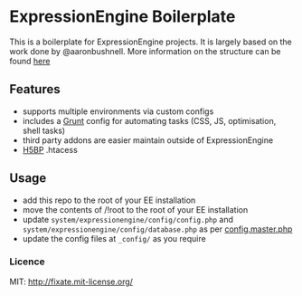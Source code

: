 # ExpressionEngine Boilerplate

This is a boilerplate for ExpressionEngine projects. It is largely based on the work done by @aaronbushnell. More information on the structure can be found [here](http://blog.aaronmbushnell.com/post/39040725384/how-we-use-expressionengine-git-and-ruby-gems-in-our)

## Features

- supports multiple environments via custom configs
- includes a [Grunt](http://github.com/grunt) config for automating tasks (CSS, JS, optimisation, shell tasks)
- third party addons are easier maintain outside of ExpressionEngine
- [H5BP](http://h5bp.com) .htacess

## Usage

- add this repo to the root of your EE installation
- move the contents of /!root to the root of your EE installation
- update `system/expressionengine/config/config.php` and `system/expressionengine/config/database.php` as per [config.master.php]( _config/config.master.php#L19 )
- update the config files at `_config/` as you require

### Licence

MIT: http://fixate.mit-license.org/
